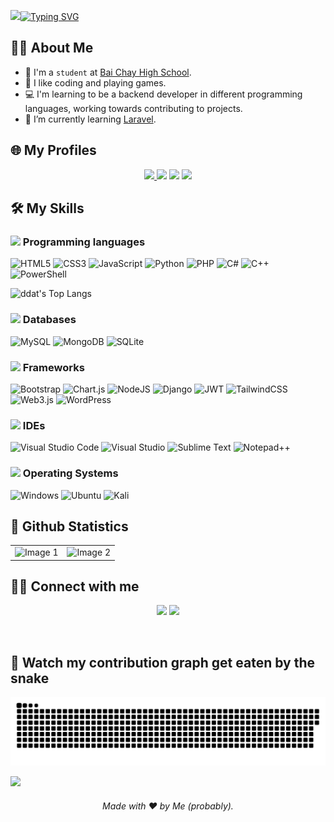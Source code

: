 <img src="https://user-images.githubusercontent.com/73097560/115834477-dbab4500-a447-11eb-908a-139a6edaec5c.gif"><a href="https://git.io/typing-svg"><img src="https://readme-typing-svg.demolab.com?font=Fira+Code&duration=2500&pause=1000&width=500&height=100&lines=Hello%2C+I'm+ddatne.;Konnichiwa%2C+watashi+wa+ddatne+desu.;Hola%2C+soy+ddatne.;Bonjour%2C+je+suis+ddatne.;Annyeonghaseyo%2C+jeoneun+ddatneimnida." alt="Typing SVG" /></a>

## 👨‍💻 About Me 
- 🏫 I'm a `student` at [Bai Chay High School](https://thptbaichay.edu.vn/).
- 🎉 I like coding and playing games.
- 💻 I'm learning to be a backend developer in different programming languages, working towards contributing to projects.
- 🌱 I’m currently learning [Laravel](https://laravel.com).

## 🌐 My Profiles
<p align="center">
    <a href="https://hackerrank.com/ddatnee"><img src="https://img.shields.io/badge/-Hackerrank-2EC866?style=for-the-badge&logo=HackerRank&logoColor=white"> </a>
    <a href="#"><img src="https://img.shields.io/badge/LeetCode-000000?style=for-the-badge&logo=LeetCode&logoColor=#d16c06"></a>
    <a href="#"><img src="https://img.shields.io/badge/HackerEarth-%232C3454.svg?&style=for-the-badge&logo=HackerEarth&logoColor=Blue"></a>
    <a href="#"><img src="https://img.shields.io/badge/-Stackoverflow-FE7A16?style=for-the-badge&logo=stack-overflow&logoColor=white"></a>
</p>

## 🛠️ My Skills 
### <picture><img src="https://github.com/7oSkaaa/7oSkaaa/blob/main/Images/Programming_Languages.gif?raw=true" width=20px></picture> Programming languages
![HTML5](https://img.shields.io/badge/html5-%23E34F26.svg?style=for-the-badge&logo=html5&logoColor=white)
![CSS3](https://img.shields.io/badge/css3-%231572B6.svg?style=for-the-badge&logo=css3&logoColor=white)
![JavaScript](https://img.shields.io/badge/javascript-%23323330.svg?style=for-the-badge&logo=javascript&logoColor=%23F7DF1E)
![Python](https://img.shields.io/badge/python-3670A0?style=for-the-badge&logo=python&logoColor=ffdd54)
![PHP](https://img.shields.io/badge/php-%23777BB4.svg?style=for-the-badge&logo=php&logoColor=white)
![C#](https://img.shields.io/badge/c%23-%23239120.svg?style=for-the-badge&logo=c-sharp&logoColor=white)
![C++](https://img.shields.io/badge/c++-%2300599C.svg?style=for-the-badge&logo=c%2B%2B&logoColor=white)
![PowerShell](https://img.shields.io/badge/PowerShell-%235391FE.svg?style=for-the-badge&logo=powershell&logoColor=white)


![ddat's Top Langs](https://github-readme-stats.vercel.app/api/top-langs/?username=ddatnee&theme=tokyonight&layout=donut)

### <picture><img src="https://media2.giphy.com/media/5ZoMkoRrycZ9z02kko/giphy.gif?cid=ecf05e47l8dme0h6omlw09c3jwaxrtccdes77hwjkrx6j2i1&rid=giphy.gif" width=20px></picture> Databases
![MySQL](https://img.shields.io/badge/mysql-%2300f.svg?style=for-the-badge&logo=mysql&logoColor=white)
![MongoDB](https://img.shields.io/badge/MongoDB-%234ea94b.svg?style=for-the-badge&logo=mongodb&logoColor=white)
![SQLite](https://img.shields.io/badge/sqlite-%2307405e.svg?style=for-the-badge&logo=sqlite&logoColor=white)

### <picture><img src="https://media2.giphy.com/media/QssGEmpkyEOhBCb7e1/giphy.gif?cid=ecf05e47a0n3gi1bfqntqmob8g9aid1oyj2wr3ds3mg700bl&rid=giphy.gif" width=20px></picture> Frameworks
![Bootstrap](https://img.shields.io/badge/bootstrap-%238511FA.svg?style=for-the-badge&logo=bootstrap&logoColor=white)
![Chart.js](https://img.shields.io/badge/chart.js-F5788D.svg?style=for-the-badge&logo=chart.js&logoColor=white)
![NodeJS](https://img.shields.io/badge/node.js-6DA55F?style=for-the-badge&logo=node.js&logoColor=white)
![Django](https://img.shields.io/badge/django-%23092E20.svg?style=for-the-badge&logo=django&logoColor=white)
![JWT](https://img.shields.io/badge/JWT-black?style=for-the-badge&logo=JSON%20web%20tokens)
![TailwindCSS](https://img.shields.io/badge/tailwindcss-%2338B2AC.svg?style=for-the-badge&logo=tailwind-css&logoColor=white)
![Web3.js](https://img.shields.io/badge/web3.js-F16822?style=for-the-badge&logo=web3.js&logoColor=white)
![WordPress](https://img.shields.io/badge/WordPress-%23117AC9.svg?style=for-the-badge&logo=WordPress&logoColor=white)

### <picture><img src="https://github.com/7oSkaaa/7oSkaaa/blob/main/Images/IDEs.gif?raw=true" width=20px></picture> IDEs
![Visual Studio Code](https://img.shields.io/badge/Visual%20Studio%20Code-0078d7.svg?style=for-the-badge&logo=visual-studio-code&logoColor=white)
![Visual Studio](https://img.shields.io/badge/Visual%20Studio-5C2D91.svg?style=for-the-badge&logo=visual-studio&logoColor=white)
![Sublime Text](https://img.shields.io/badge/sublime_text-%23575757.svg?style=for-the-badge&logo=sublime-text&logoColor=important)
![Notepad++](https://img.shields.io/badge/Notepad++-90E59A.svg?style=for-the-badge&logo=notepad%2b%2b&logoColor=black)

### <picture><img src ="https://github.com/7oSkaaa/7oSkaaa/blob/main/Images/OS.gif?raw=true" width=20px></picture> Operating Systems
![Windows](https://img.shields.io/badge/Windows-0078D6?style=for-the-badge&logo=windows&logoColor=white)
![Ubuntu](https://img.shields.io/badge/Ubuntu-E95420?style=for-the-badge&logo=ubuntu&logoColor=white)
![Kali](https://img.shields.io/badge/Kali-268BEE?style=for-the-badge&logo=kalilinux&logoColor=white)

## 🚀 Github Statistics 
<table style="width: 100%;">
    <tr>
        <td style="width: 50%; text-align: center;">
            <img src="https://github-readme-stats.vercel.app/api?username=ddatnee&show_icons=true&theme=tokyonight&custom_title=Stats&count_private=true&hide_border=true" alt="Image 1" style="max-width: 100%;">
        </td>
        <td style="width: 50%; text-align: center;">
            <img src="https://github-readme-streak-stats.herokuapp.com/?user=ddatnee&theme=tokyonight&hide_border=true&theme=tokyonight" alt="Image 2" style="max-width: 100%;">
        </td>
    </tr>
</table>

## 🤝🏻 Connect with me
<p align="center">
<a href="mailto:ddatne.test@gmail.com"><img src="https://img.shields.io/badge/-ddatne.test@gmail.com-D14836?style=flat&logo=Gmail&logoColor=white"/></a>
<a href="https://www.instagram.com/onlyddat"><img src="https://img.shields.io/badge/-@onlyddat_-E4405F?style=flat&logo=Instagram&logoColor=white"/></a>
</p><br>

## 🐍 Watch my contribution graph get eaten by the snake 
![snake svg](https://github.com/ddatnee/ddatnee/blob/output/github-contribution-grid-snake-dark.svg)

<a href="https://www.youtube.com/watch?v=dQw4w9WgXcQ"><img src="https://user-images.githubusercontent.com/73097560/115834477-dbab4500-a447-11eb-908a-139a6edaec5c.gif"></a>
<h6 align="center">Made with ❤️ by Me (probably).</h6>
